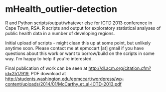 mHealth_outlier-detection
=========================
R and Python scripts/output/whatever else for ICTD 2013 conference in Cape Town, RSA. R scripts and output for exploratory statistical analyses of public health data in a number of developing regions.

Initial upload of scripts - might clean this up at some point, but unlikely anytime soon. Please contact me at epmccart [at] gmail if you have questions about this work or want to borrow/build on the scripts in some way. I'm happy to help if you're interested. 

Final publication of work can be seen at http://dl.acm.org/citation.cfm?id=2517919, PDF download at http://students.washington.edu/epmccart/wordpress/wp-content/uploads/2014/01/McCarthy_et_al-ICTD-2013.pdf 
